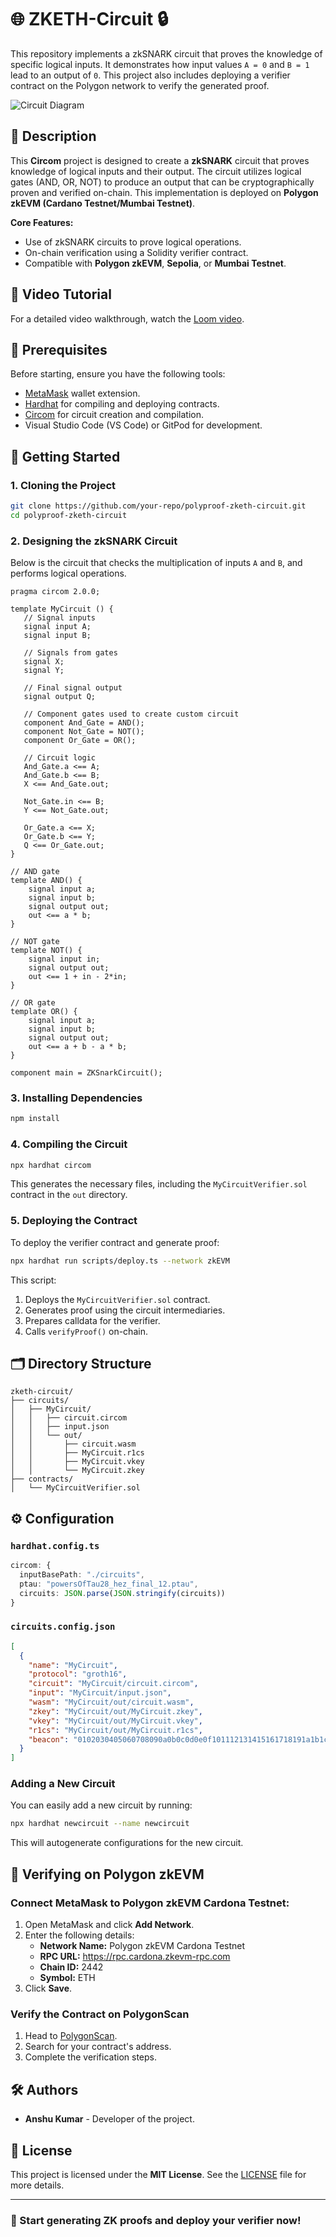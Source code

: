 # 🌐 ZKETH-Circuit 🔒

This repository implements a zkSNARK circuit that proves the knowledge of specific logical inputs. It demonstrates how input values `A = 0` and `B = 1` lead to an output of `0`. This project also includes deploying a verifier contract on the Polygon network to verify the generated proof.

![Circuit Diagram](https://github.com/user-attachments/assets/b2ecc304-5c9e-4ed6-8b19-7ba18bc20612)

## 📜 Description

This **Circom** project is designed to create a **zkSNARK** circuit that proves knowledge of logical inputs and their output. The circuit utilizes logical gates (AND, OR, NOT) to produce an output that can be cryptographically proven and verified on-chain. This implementation is deployed on **Polygon zkEVM (Cardano Testnet/Mumbai Testnet)**.

**Core Features:**
- Use of zkSNARK circuits to prove logical operations.
- On-chain verification using a Solidity verifier contract.
- Compatible with **Polygon zkEVM**, **Sepolia**, or **Mumbai Testnet**.

## 🎥 Video Tutorial

For a detailed video walkthrough, watch the [Loom video](https://www.loom.com/share/652193f33368463abd808c9780b6c9b3?sid=f1fc130e-8320-448a-9aa0-e6d78bb63401).

## 🚀 Prerequisites

Before starting, ensure you have the following tools:

- [MetaMask](https://metamask.io/) wallet extension.
- [Hardhat](https://hardhat.org/) for compiling and deploying contracts.
- [Circom](https://docs.circom.io/) for circuit creation and compilation.
- Visual Studio Code (VS Code) or GitPod for development.

## 🏁 Getting Started

### 1. Cloning the Project

```bash
git clone https://github.com/your-repo/polyproof-zketh-circuit.git
cd polyproof-zketh-circuit
```

### 2. Designing the zkSNARK Circuit

Below is the circuit that checks the multiplication of inputs `A` and `B`, and performs logical operations.

```circom
pragma circom 2.0.0;

template MyCircuit () {
   // Signal inputs
   signal input A;
   signal input B;

   // Signals from gates
   signal X;
   signal Y;

   // Final signal output
   signal output Q;

   // Component gates used to create custom circuit
   component And_Gate = AND();
   component Not_Gate = NOT();
   component Or_Gate = OR();
   
   // Circuit logic
   And_Gate.a <== A;
   And_Gate.b <== B;
   X <== And_Gate.out;

   Not_Gate.in <== B;
   Y <== Not_Gate.out;

   Or_Gate.a <== X;
   Or_Gate.b <== Y;
   Q <== Or_Gate.out;
}

// AND gate
template AND() {
    signal input a;
    signal input b;
    signal output out;
    out <== a * b;
}

// NOT gate
template NOT() {
    signal input in;
    signal output out;
    out <== 1 + in - 2*in;
}

// OR gate
template OR() {
    signal input a;
    signal input b;
    signal output out;
    out <== a + b - a * b;
}

component main = ZKSnarkCircuit();
```

### 3. Installing Dependencies

```bash
npm install
```

### 4. Compiling the Circuit

```bash
npx hardhat circom
```

This generates the necessary files, including the `MyCircuitVerifier.sol` contract in the `out` directory.

### 5. Deploying the Contract

To deploy the verifier contract and generate proof:

```bash
npx hardhat run scripts/deploy.ts --network zkEVM
```

This script:
1. Deploys the `MyCircuitVerifier.sol` contract.
2. Generates proof using the circuit intermediaries.
3. Prepares calldata for the verifier.
4. Calls `verifyProof()` on-chain.

## 🗂️ Directory Structure

```
zketh-circuit/
├── circuits/
│   ├── MyCircuit/
│   │   ├── circuit.circom
│   │   ├── input.json
│   │   └── out/
│   │       ├── circuit.wasm
│   │       ├── MyCircuit.r1cs
│   │       ├── MyCircuit.vkey
│   │       └── MyCircuit.zkey
├── contracts/
│   └── MyCircuitVerifier.sol
```

## ⚙️ Configuration

### `hardhat.config.ts`

```typescript
circom: {
  inputBasePath: "./circuits",
  ptau: "powersOfTau28_hez_final_12.ptau",
  circuits: JSON.parse(JSON.stringify(circuits))
}
```

### `circuits.config.json`

```json
[
  {
    "name": "MyCircuit",
    "protocol": "groth16",
    "circuit": "MyCircuit/circuit.circom",
    "input": "MyCircuit/input.json",
    "wasm": "MyCircuit/out/circuit.wasm",
    "zkey": "MyCircuit/out/MyCircuit.zkey",
    "vkey": "MyCircuit/out/MyCircuit.vkey",
    "r1cs": "MyCircuit/out/MyCircuit.r1cs",
    "beacon": "0102030405060708090a0b0c0d0e0f101112131415161718191a1b1c1d1e1f"
  }
]
```

### Adding a New Circuit

You can easily add a new circuit by running:

```bash
npx hardhat newcircuit --name newcircuit
```

This will autogenerate configurations for the new circuit.

## 📝 Verifying on Polygon zkEVM

### Connect MetaMask to Polygon zkEVM Cardona Testnet:

1. Open MetaMask and click **Add Network**.
2. Enter the following details:
    - **Network Name:** Polygon zkEVM Cardona Testnet
    - **RPC URL:** https://rpc.cardona.zkevm-rpc.com
    - **Chain ID:** 2442
    - **Symbol:** ETH
3. Click **Save**.

### Verify the Contract on PolygonScan

1. Head to [PolygonScan](https://cardona-zkevm.polygonscan.com/).
2. Search for your contract's address.
3. Complete the verification steps.

## 🛠️ Authors

- **Anshu Kumar** - Developer of the project.

## 📄 License

This project is licensed under the **MIT License**. See the [LICENSE](LICENSE.md) file for more details.

---

### 🎉 Start generating ZK proofs and deploy your verifier now!
